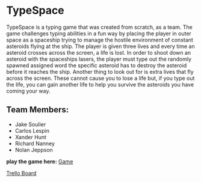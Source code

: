 # TypeSpace

TypeSpace is a typing game that was created from scratch, as a team.  The game challenges typing abilities in a fun way by placing the player in outer space as a spaceship trying to manage the hostile environment of constant asteroids flying at the ship.  The player is given three lives and every time an asteroid crosses across the screen, a life is lost.  In order to shoot down an asteroid with the spaceships lasers, the player must type out the randomly spawned assigned word the specific asteroid has to destroy the asteroid before it reaches the ship.  Another thing to look out for is extra lives that fly across the screen.  These cannot cause you to lose a life but, if you type out the life, you can gain another life to help you survive the asteroids you have coming your way.

## Team Members:
* Jake Soulier
* Carlos Lespin
* Xander Hunt
* Richard Nanney
* Nolan Jeppson

**play the game here:**
[Game](https://calesi19.github.io/TypeSpace/)

[Trello Board](https://trello.com/b/WbZarUBb/typespace)


